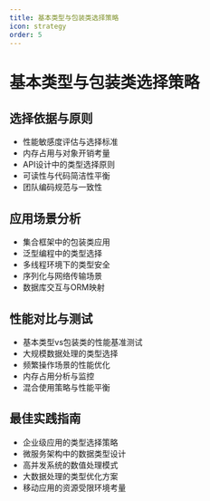 ```yaml
---
title: 基本类型与包装类选择策略
icon: strategy
order: 5
---
```


# 基本类型与包装类选择策略

## 选择依据与原则

- 性能敏感度评估与选择标准
- 内存占用与对象开销考量
- API设计中的类型选择原则
- 可读性与代码简洁性平衡
- 团队编码规范与一致性

## 应用场景分析

- 集合框架中的包装类应用
- 泛型编程中的类型选择
- 多线程环境下的类型安全
- 序列化与网络传输场景
- 数据库交互与ORM映射

## 性能对比与测试

- 基本类型vs包装类的性能基准测试
- 大规模数据处理的类型选择
- 频繁操作场景的性能优化
- 内存占用分析与监控
- 混合使用策略与性能平衡

## 最佳实践指南

- 企业级应用的类型选择策略
- 微服务架构中的数据类型设计
- 高并发系统的数值处理模式
- 大数据处理的类型优化方案
- 移动应用的资源受限环境考量
